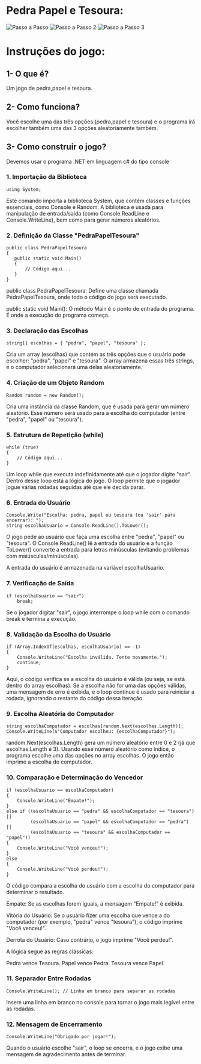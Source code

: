 # Pedra Papel e Tesoura:

![Passo a Passo](https://github.com/user-attachments/assets/8f037750-d938-4d92-b2c8-f0d6644d5099)
![Passo a Passo 2](https://github.com/user-attachments/assets/908551b4-1689-4492-b1cd-d3dd1d13a144)
![Passo a Passo 3](https://github.com/user-attachments/assets/4cbc7527-ed8f-4c04-96a9-ad7631e343b9)




# Instruções do jogo:

## 1- O que é?

Um jogo de pedra,papel e tesoura.

## 2- Como funciona?
 
 Você escolhe uma das três opções (pedra,papel e tesoura) e o programa irá escolher também uma das 3 opções aleatoriamente também.

## 3- Como construir o jogo?
 
 Devemos usar o programa .NET em linguagem c# do tipo console

### 1. Importação da Biblioteca
```
using System;
```
Este comando importa a biblioteca System, que contém classes e funções essenciais, como Console e Random. A biblioteca é usada para manipulação de entrada/saída (como Console.ReadLine e Console.WriteLine), bem como para gerar números aleatórios.

### 2. Definição da Classe "PedraPapelTesoura"
 ```
public class PedraPapelTesoura
{
    public static void Main()
    {
        // Código aqui...
    }
}
```
public class PedraPapelTesoura: Define uma classe chamada PedraPapelTesoura, onde todo o código do jogo será executado.

public static void Main(): O método Main é o ponto de entrada do programa. É onde a execução do programa começa.

### 3. Declaração das Escolhas
```
string[] escolhas = { "pedra", "papel", "tesoura" };
```
Cria um array (escolhas) que contém as três opções que o usuário pode escolher: "pedra", "papel" e "tesoura". O array armazena essas três strings, e o computador selecionará uma delas aleatoriamente.

### 4. Criação de um Objeto Random
```
Random random = new Random();
```
Cria uma instância da classe Random, que é usada para gerar um número aleatório. Esse número será usado para a escolha do computador (entre "pedra", "papel" ou "tesoura").

### 5. Estrutura de Repetição (while)
```
while (true)
{
    // Código aqui...
}
```
Um loop while que executa indefinidamente até que o jogador digite "sair". Dentro desse loop está a lógica do jogo.
O loop permite que o jogador jogue várias rodadas seguidas até que ele decida parar.

### 6. Entrada do Usuário
```
Console.Write("Escolha: pedra, papel ou tesoura (ou 'sair' para encerrar): ");
string escolhaUsuario = Console.ReadLine().ToLower();
```
O jogo pede ao usuário que faça uma escolha entre "pedra", "papel" ou "tesoura". O Console.ReadLine() lê a entrada do usuário e a função ToLower() converte a entrada para letras minúsculas (evitando problemas com maiúsculas/minúsculas).

A entrada do usuário é armazenada na variável escolhaUsuario.

### 7. Verificação de Saída
```
if (escolhaUsuario == "sair")
    break;
```
Se o jogador digitar "sair", o jogo interrompe o loop while com o comando break e termina a execução.

### 8. Validação da Escolha do Usuário
```
if (Array.IndexOf(escolhas, escolhaUsuario) == -1)
{
    Console.WriteLine("Escolha inválida. Tente novamente.");
    continue;
}
```
Aqui, o código verifica se a escolha do usuário é válida (ou seja, se está dentro do array escolhas).
Se a escolha não for uma das opções válidas, uma mensagem de erro é exibida, e o loop continue é usado para reiniciar a rodada, ignorando o restante do código dessa iteração.

### 9. Escolha Aleatória do Computador
```
string escolhaComputador = escolhas[random.Next(escolhas.Length)];
Console.WriteLine($"Computador escolheu: {escolhaComputador}");
```
random.Next(escolhas.Length) gera um número aleatório entre 0 e 2 (já que escolhas.Length é 3).
Usando esse número aleatório como índice, o programa escolhe uma das opções no array escolhas.
O jogo então imprime a escolha do computador.

### 10. Comparação e Determinação do Vencedor
```
if (escolhaUsuario == escolhaComputador)
{
    Console.WriteLine("Empate!");
}
else if ((escolhaUsuario == "pedra" && escolhaComputador == "tesoura") ||
         (escolhaUsuario == "papel" && escolhaComputador == "pedra") ||
         (escolhaUsuario == "tesoura" && escolhaComputador == "papel"))
{
    Console.WriteLine("Você venceu!");
}
else
{
    Console.WriteLine("Você perdeu!");
}
```
O código compara a escolha do usuário com a escolha do computador para determinar o resultado.

Empate: Se as escolhas forem iguais, a mensagem "Empate!" é exibida.

Vitória do Usuário: Se o usuário fizer uma escolha que vence a do computador (por exemplo, "pedra" vence "tesoura"), o código imprime "Você venceu!".

Derrota do Usuário: Caso contrário, o jogo imprime "Você perdeu!".

A lógica segue as regras clássicas:

Pedra vence Tesoura.
Papel vence Pedra.
Tesoura vence Papel.

### 11. Separador Entre Rodadas
```
Console.WriteLine(); // Linha em branco para separar as rodadas
```
Insere uma linha em branco no console para tornar o jogo mais legível entre as rodadas.

### 12. Mensagem de Encerramento
```
Console.WriteLine("Obrigado por jogar!");
```
Quando o usuário escolhe "sair", o loop se encerra, e o jogo exibe uma mensagem de agradecimento antes de terminar.
